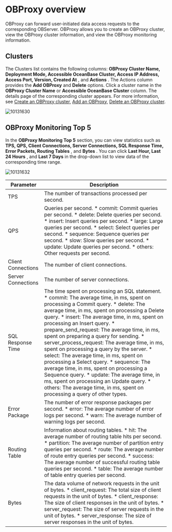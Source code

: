 OBProxy overview 
=====================================

OBProxy can forward user-initiated data access requests to the corresponding OBServer. OBProxy allows you to create an OBProxy cluster, view the OBProxy cluster information, and view the OBProxy monitoring information. 

**Clusters** 
---------------------------------

The Clusters list contains the following columns: **OBProxy Cluster Name, Deployment Mode, Accessible OceanBase Cluster, Access IP Address, Access Port, Version, Created At** , and **Actions** . The Actions column provides the **Add OBProxy** and **Delete** options. Click a cluster name in the **OBProxy Cluster Name** or **Accessible OceanBase Cluster** column. The details page of the corresponding cluster appears. For more information, see [Create an OBProxy cluster](../../8.obproxy-management/1.create-an-obproxy-cluster.md), [Add an OBProxy](../../8.obproxy-management/6.add-obproxy.md), [Delete an OBProxy cluster](../../8.obproxy-management/11.delete-obproxy-cluster.md).

![10131630](https://help-static-aliyun-doc.aliyuncs.com/assets/img/en-US/5814306461/p338376.png)

**OBProxy Monitoring Top 5** 
-------------------------------------------------

In the **OBProxy Monitoring Top 5** section, you can view statistics such as **TPS, QPS, Client Connections, Server Connections, SQL Response Time, Error Packets, Routing Tables** , and **Bytes** . You can click **Last Hour, Last 24 Hours** , and **Last 7 Days** in the drop-down list to view data of the corresponding time range.

![10131632](https://help-static-aliyun-doc.aliyuncs.com/assets/img/en-US/6814306461/p338379.png)




|   **Parameter**    |                                                                                                                                                                                                                                                                                                                                                                                                                                                                                                                                                          **Description**                                                                                                                                                                                                                                                                                                                                                                                                                                                                                                                                                          |
|--------------------|-----------------------------------------------------------------------------------------------------------------------------------------------------------------------------------------------------------------------------------------------------------------------------------------------------------------------------------------------------------------------------------------------------------------------------------------------------------------------------------------------------------------------------------------------------------------------------------------------------------------------------------------------------------------------------------------------------------------------------------------------------------------------------------------------------------------------------------------------------------------------------------------------------------------------------------------------------------------------------------------------------------------------------------------------------------------------------------------------------------------------------------|
| TPS                | The number of transactions processed per second.                                                                                                                                                                                                                                                                                                                                                                                                                                                                                                                                                                                                                                                                                                                                                                                                                                                                                                                                                                                                                                                                                  |
| QPS                | Queries per second. * commit: Commit queries per second.   * delete: Delete queries per second.   * insert: Insert queries per second.   * large: Large queries per second.   * select: Select queries per second.   * sequence: Sequence queries per second.   * slow: Slow queries per second.   * update: Update queries per second.   * others: Other requests per second.                                                                                                                                                                                                                                                                                                                                                                                                          |
| Client Connections | The number of client connections.                                                                                                                                                                                                                                                                                                                                                                                                                                                                                                                                                                                                                                                                                                                                                                                                                                                                                                                                                                                                                                                                                                 |
| Server Connections | The number of server connections.                                                                                                                                                                                                                                                                                                                                                                                                                                                                                                                                                                                                                                                                                                                                                                                                                                                                                                                                                                                                                                                                                                 |
| SQL Response Time  | The time spent on processing an SQL statement. * commit: The average time, in ms, spent on processing a Commit query.   * delete: The average time, in ms, spent on processing a Delete query.   * insert: The average time, in ms, spent on processing an Insert query.   * prepare_send_request: The average time, in ms, spent on preparing a query for sending.   * server_process_request: The average time, in ms, spent on processing a query by the server.   * select: The average time, in ms, spent on processing a Select query.   * sequence: The average time, in ms, spent on processing a Sequence query.   * update: The average time, in ms, spent on processing an Update query.   * others: The average time, in ms, spent on processing a query of other types.    |
| Error Package      | The number of error response packages per second. * error: The average number of error logs per second.   * warn: The average number of warning logs per second.                                                                                                                                                                                                                                                                                                                                                                                                                                                                                                                                                                                                                                                                                                                                                                                                                                                               |
| Routing Table      | Information about routing tables. * hit: The average number of routing table hits per second.   * partition: The average number of partition entry queries per second.   * route: The average number of route entry queries per second.   * success: The average number of successful routing table queries per second.   * table: The average number of table entry queries per second.                                                                                                                                                                                                                                                                                                                                                                                                                                                                                                                                    |
| Bytes              | The data volume of network requests in the unit of bytes. * client_request: The total size of client requests in the unit of bytes.   * client_response: The size of client responses in the unit of bytes.   * server_request: The size of server requests in the unit of bytes.   * server_response: The size of server responses in the unit of bytes.                                                                                                                                                                                                                                                                                                                                                                                                                                                                                                                                                                                                    |



